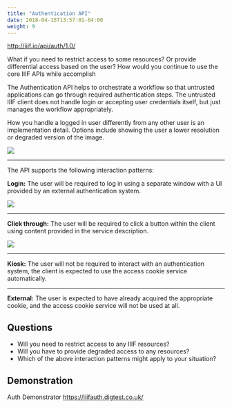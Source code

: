 ```yaml
---
title: "Authentication API"
date: 2018-04-15T13:57:01-04:00
weight: 9
---
```


<!-- #backlog:380 What else should we add to the auth section? -->

http://iiif.io/api/auth/1.0/

What if you need to restrict access to some resources? Or provide differential access based on the user? How would you continue to use the core IIIF APIs while accomplish

The Authentication API helps to orchestrate a workflow so that untrusted applications can go through required authentication steps. The untrusted IIIF client does not handle login or accepting user credentials itself, but just manages the workflow appropriately.

How you handle a logged in user differently from any other user is an implementation detail. Options include showing the user a lower resolution or degraded version of the image.

<!-- #backlog:70 could degraded access also include displaying less metadata about the resource? -->

![](/images/auth-workflow.jpg)

---

The API supports the following interaction patterns:

**Login:**
The user will be required to log in using a separate window with a UI provided by an external authentication system.

![](/images/auth-login.png)

---

**Click through:**
The user will be required to click a button within the client using content provided in the service description.

![](/images/auth-clickthrough.jpg)

---

**Kiosk:**
The user will not be required to interact with an authentication system, the client is expected to use the access cookie service automatically.

---

**External:**
The user is expected to have already acquired the appropriate cookie, and the access cookie service will not be used at all.

## Questions

- Will you need to restrict access to any IIIF resources?
- Will you have to provide degraded access to any resources?
- Which of the above interaction patterns might apply to your situation?

## Demonstration

Auth Demonstrator https://iiifauth.digtest.co.uk/
